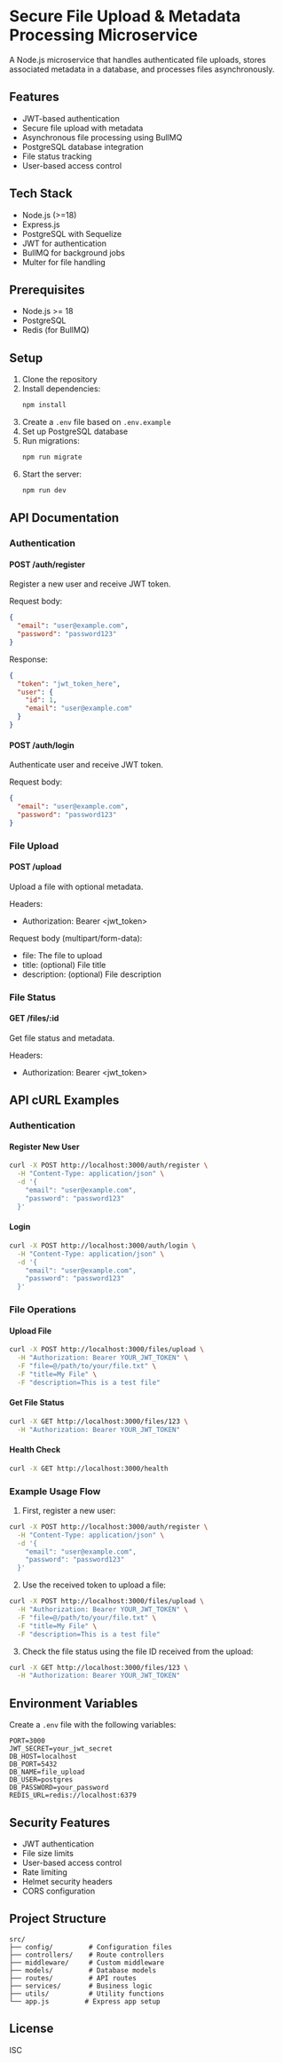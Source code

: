 # Secure File Upload & Metadata Processing Microservice

A Node.js microservice that handles authenticated file uploads, stores associated metadata in a database, and processes files asynchronously.

## Features

- JWT-based authentication
- Secure file upload with metadata
- Asynchronous file processing using BullMQ
- PostgreSQL database integration
- File status tracking
- User-based access control

## Tech Stack

- Node.js (>=18)
- Express.js
- PostgreSQL with Sequelize
- JWT for authentication
- BullMQ for background jobs
- Multer for file handling

## Prerequisites

- Node.js >= 18
- PostgreSQL
- Redis (for BullMQ)

## Setup

1. Clone the repository
2. Install dependencies:
   ```bash
   npm install
   ```
3. Create a `.env` file based on `.env.example`
4. Set up PostgreSQL database
5. Run migrations:
   ```bash
   npm run migrate
   ```
6. Start the server:
   ```bash
   npm run dev
   ```

## API Documentation

### Authentication

#### POST /auth/register
Register a new user and receive JWT token.

Request body:
```json
{
  "email": "user@example.com",
  "password": "password123"
}
```

Response:
```json
{
  "token": "jwt_token_here",
  "user": {
    "id": 1,
    "email": "user@example.com"
  }
}
```

#### POST /auth/login
Authenticate user and receive JWT token.

Request body:
```json
{
  "email": "user@example.com",
  "password": "password123"
}
```

### File Upload

#### POST /upload
Upload a file with optional metadata.

Headers:
- Authorization: Bearer <jwt_token>

Request body (multipart/form-data):
- file: The file to upload
- title: (optional) File title
- description: (optional) File description

### File Status

#### GET /files/:id
Get file status and metadata.

Headers:
- Authorization: Bearer <jwt_token>

## API cURL Examples

### Authentication

#### Register New User
```bash
curl -X POST http://localhost:3000/auth/register \
  -H "Content-Type: application/json" \
  -d '{
    "email": "user@example.com",
    "password": "password123"
  }'
```

#### Login
```bash
curl -X POST http://localhost:3000/auth/login \
  -H "Content-Type: application/json" \
  -d '{
    "email": "user@example.com",
    "password": "password123"
  }'
```

### File Operations

#### Upload File
```bash
curl -X POST http://localhost:3000/files/upload \
  -H "Authorization: Bearer YOUR_JWT_TOKEN" \
  -F "file=@/path/to/your/file.txt" \
  -F "title=My File" \
  -F "description=This is a test file"
```

#### Get File Status
```bash
curl -X GET http://localhost:3000/files/123 \
  -H "Authorization: Bearer YOUR_JWT_TOKEN"
```

#### Health Check
```bash
curl -X GET http://localhost:3000/health
```

### Example Usage Flow

1. First, register a new user:
```bash
curl -X POST http://localhost:3000/auth/register \
  -H "Content-Type: application/json" \
  -d '{
    "email": "user@example.com",
    "password": "password123"
  }'
```

2. Use the received token to upload a file:
```bash
curl -X POST http://localhost:3000/files/upload \
  -H "Authorization: Bearer YOUR_JWT_TOKEN" \
  -F "file=@/path/to/your/file.txt" \
  -F "title=My File" \
  -F "description=This is a test file"
```

3. Check the file status using the file ID received from the upload:
```bash
curl -X GET http://localhost:3000/files/123 \
  -H "Authorization: Bearer YOUR_JWT_TOKEN"
```

## Environment Variables

Create a `.env` file with the following variables:

```
PORT=3000
JWT_SECRET=your_jwt_secret
DB_HOST=localhost
DB_PORT=5432
DB_NAME=file_upload
DB_USER=postgres
DB_PASSWORD=your_password
REDIS_URL=redis://localhost:6379
```

## Security Features

- JWT authentication
- File size limits
- User-based access control
- Rate limiting
- Helmet security headers
- CORS configuration

## Project Structure

```
src/
├── config/         # Configuration files
├── controllers/    # Route controllers
├── middleware/     # Custom middleware
├── models/         # Database models
├── routes/         # API routes
├── services/       # Business logic
├── utils/          # Utility functions
└── app.js         # Express app setup
```

## License

ISC
